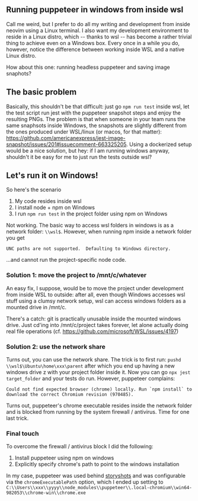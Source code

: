 ## Running puppeteer in windows from inside wsl



Call me weird, but I prefer to do all my writing and development from inside
neovim using a Linux terminal. I also want my development environment to reside
in a Linux distro, which -- thanks to wsl -- has become a rather trivial thing
to achieve even on a Windows box. Every once in a while you do, however, notice the 
difference between working inside WSL and a native Linux distro.

How about this one: running headless puppeteer and saving image snaphots?

## The basic problem

Basically, this shouldn't be that difficult: just go `npm run test` inside wsl, let the 
test script run jest with the puppeteer snapshot steps and enjoy the resulting PNGs.
The problem is that when someone in your team runs the same snaphsots inside Windows, the snapshots
are slightly different from the ones produced under WSL/linux (or macos, for that matter):
https://github.com/americanexpress/jest-image-snapshot/issues/201#issuecomment-663325205. 
Using a dockerized setup would be a nice solution, but hey: if I am running windows anyway, shouldn't
it be easy for me to just run the tests outside wsl?

## Let's run it on Windows!

So here's the scenario

1. My code resides inside wsl
2. I install node + npm on Windows
3. I run `npm run test` in the project folder using npm on Windows

Not working. The basic way to access wsl folders in windows is as a network
folder: `\\wsl$`. However, when running npm inside a network folder you get

```
UNC paths are not supported.  Defaulting to Windows directory.
```

...and cannot run the project-specific node code.

### Solution 1: move the project to /mnt/c/whatever

An easy fix, I suppose, would be to move the project under development from
inside WSL to outside: after all, even though Windows accesses wsl stuff using a clumsy 
network setup, wsl can access windows folders as a mounted drive in /mnt/c.

There's a catch: git is practically unusable inside the mounted windows drive. Just cd'ing into
/mnt/c/project takes forever, let alone actually doing real file operations (cf. https://github.com/microsoft/WSL/issues/4197)



### Solution 2: use the network share

Turns out, you can use the network share. The trick is to first run: `pushd \\wsl$\Ubuntu\home\xxx\parent` after which
you end up having a new windows drive z with your project folder inside it. Now
you can go `npx jest target_folder` and your tests do run. However, puppeteer complains:

```
Could not find expected browser (chrome) locally. Run `npm install` to download the correct Chromium revision (970485).
```

Turns out, puppeteer's chrome executable resides inside the network folder and
is blocked from running by the system firewall / antivirus. Time for one last
trick.

### Final touch

To overcome the firewall / antivirus block I did the following:

1. Install puppeteer using npm on windows
2. Explicitly specify chrome's path to point to the windows installation

In my case, puppeteer was used behind
[storyshots](https://github.com/storybookjs/storybook/tree/master/addons/storyshots)
and was configurable via the `chromeExecutablePath` option, which I ended up setting to
`C:\\Users\\xxx\\yyyy\\node_modules\\puppeteer\\.local-chromium\\win64-982053\\chrome-win\\chrome.exe`


